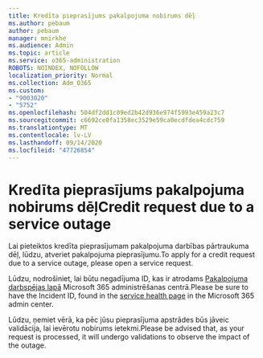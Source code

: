 ```yaml
---
title: Kredīta pieprasījums pakalpojuma nobirums dēļ
ms.author: pebaum
author: pebaum
manager: mnirkhe
ms.audience: Admin
ms.topic: article
ms.service: o365-administration
ROBOTS: NOINDEX, NOFOLLOW
localization_priority: Normal
ms.collection: Adm_O365
ms.custom:
- "9003020"
- "5752"
ms.openlocfilehash: 504df2dd1c09ed2b42d936e974f5993e459a23c7
ms.sourcegitcommit: c6692ce0fa1358ec3529e59ca0ecdfdea4cdc759
ms.translationtype: MT
ms.contentlocale: lv-LV
ms.lasthandoff: 09/14/2020
ms.locfileid: "47726854"
---
```

# <a name="credit-request-due-to-a-service-outage"></a><span data-ttu-id="2fe92-102">Kredīta pieprasījums pakalpojuma nobirums dēļ</span><span class="sxs-lookup"><span data-stu-id="2fe92-102">Credit request due to a service outage</span></span>

<span data-ttu-id="2fe92-103">Lai pieteiktos kredīta pieprasījumam pakalpojuma darbības pārtraukuma dēļ, lūdzu, atveriet pakalpojuma pieprasījumu.</span><span class="sxs-lookup"><span data-stu-id="2fe92-103">To apply for a credit request due to a service outage, please open a service request.</span></span>

<span data-ttu-id="2fe92-104">Lūdzu, nodrošiniet, lai būtu negadījuma ID, kas ir atrodams [Pakalpojuma darbspējas lapā](https://docs.microsoft.com/office365/enterprise/view-service-health) Microsoft 365 administrēšanas centrā.</span><span class="sxs-lookup"><span data-stu-id="2fe92-104">Please be sure to have the Incident ID, found in the [service health page](https://docs.microsoft.com/office365/enterprise/view-service-health) in the Microsoft 365 admin center.</span></span>

<span data-ttu-id="2fe92-105">Lūdzu, ņemiet vērā, ka pēc jūsu pieprasījuma apstrādes būs jāveic validācija, lai ievērotu nobirums ietekmi.</span><span class="sxs-lookup"><span data-stu-id="2fe92-105">Please be advised that, as your request is processed, it will undergo validations to observe the impact of the outage.</span></span>
